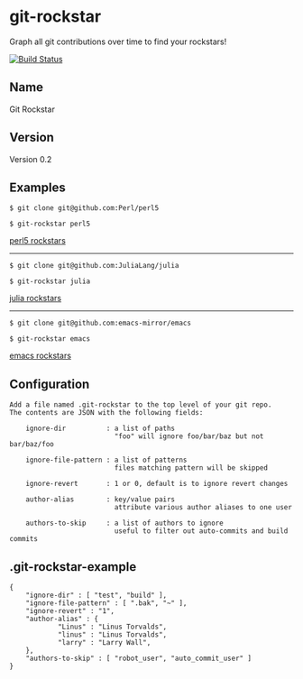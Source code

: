 git-rockstar
==================

Graph all git contributions over time to find your rockstars!

[![Build Status](https://secure.travis-ci.org/xxfelixxx/git-rockstar.svg)](http://travis-ci.org/xxfelixxx/git-rockstar)

Name
-----
Git Rockstar

Version
---------
Version 0.2

Examples
-----------

    $ git clone git@github.com:Perl/perl5

    $ git-rockstar perl5

[perl5 rockstars](https://github.com/xxfelixxx/git-rockstar/blob/master/images/perl5_rockstar.svg)

-----------

    $ git clone git@github.com:JuliaLang/julia

    $ git-rockstar julia

[julia rockstars](https://github.com/xxfelixxx/git-rockstar/blob/master/images/julia_rockstar.svg)

-----------

    $ git clone git@github.com:emacs-mirror/emacs

    $ git-rockstar emacs

[emacs rockstars](https://github.com/xxfelixxx/git-rockstar/blob/master/images/emacs_rockstar.svg)

Configuration
---------------

    Add a file named .git-rockstar to the top level of your git repo.
    The contents are JSON with the following fields:

        ignore-dir          : a list of paths
                              "foo" will ignore foo/bar/baz but not bar/baz/foo

        ignore-file-pattern : a list of patterns
                              files matching pattern will be skipped

        ignore-revert       : 1 or 0, default is to ignore revert changes

        author-alias        : key/value pairs
                              attribute various author aliases to one user

        authors-to-skip     : a list of authors to ignore
                              useful to filter out auto-commits and build commits

.git-rockstar-example
-----------------------

    {
        "ignore-dir" : [ "test", "build" ],
        "ignore-file-pattern" : [ ".bak", "~" ],
        "ignore-revert" : "1",
        "author-alias" : {
                "Linus" : "Linus Torvalds",
                "linus" : "Linus Torvalds",
                "larry" : "Larry Wall",
        },
        "authors-to-skip" : [ "robot_user", "auto_commit_user" ]
    }

